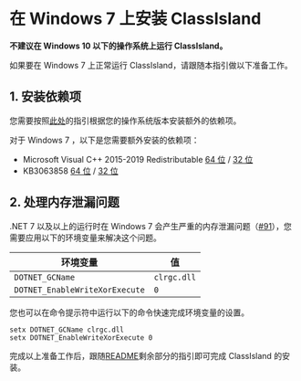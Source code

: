 # 在 Windows 7 上安装 ClassIsland

**不建议在 Windows 10 以下的操作系统上运行 ClassIsland。** 

如果要在 Windows 7 上正常运行 ClassIsland，请跟随本指引做以下准备工作。

## 1. 安装依赖项

您需要按照[此处](https://learn.microsoft.com/zh-cn/dotnet/core/install/windows?tabs=net80#additional-deps)的指引根据您的操作系统版本安装额外的依赖项。

对于 Windows 7 ，以下是您需要额外安装的依赖项：

- Microsoft Visual C++ 2015-2019 Redistributable [64 位](https://aka.ms/vs/16/release/vc_redist.x64.exe) / [32 位](https://aka.ms/vs/16/release/vc_redist.x86.exe)
- KB3063858 [64 位](https://www.microsoft.com/download/details.aspx?id=47442) / [32 位](https://www.microsoft.com/download/details.aspx?id=47409)

## 2. 处理内存泄漏问题

.NET 7 以及以上的运行时在 Windows 7 会产生严重的内存泄漏问题（[#91](https://github.com/HelloWRC/ClassIsland/issues/91)），您需要应用以下的环境变量来解决这个问题。

| 环境变量 | 值 |
| --- | --- |
| `DOTNET_GCName` | `clrgc.dll` |
| `DOTNET_EnableWriteXorExecute` | `0` |

您也可以在命令提示符中运行以下的命令快速完成环境变量的设置。

```
setx DOTNET_GCName clrgc.dll
setx DOTNET_EnableWriteXorExecute 0
```


完成以上准备工作后，跟随[README](../README.md#开始使用)剩余部分的指引即可完成 ClassIsland 的安装。